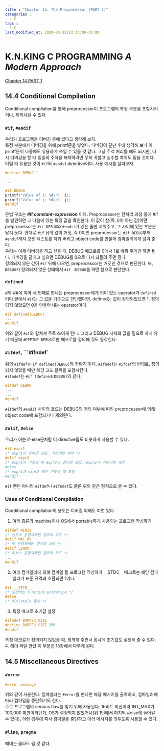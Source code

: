 ```yaml
---
title : "Chapter 14. The Preprocessor (PART 2)"
categories : 
  - C
tags :
  - C
last_modified_at: 2020-03-12T23:33:00-05:00
---
```

# K.N.KING C PROGRAMMING *A Modern Approach*
[Chapter 14 PART 1] <br />
## 14.4 Conditional Compilation

Conditional compilation을 통해 preprocessor이 프로그램의 특정 부분을 포함시키거나, 제외시킬 수 있다.<br />

### ```#if```, ```#endif```
우리가 프로그램을 디버깅 중에 있다고 생각해 보자. <br />
특정 부분에서 디버깅을 위해 printf문을 넣었다. 디버깅이 끝난 후에 생각해 보니 이 printf문이 나중에도 유용하게 쓰일 수 있을 것 같다.
그냥 주석 처리를 해도 되지만, 다시 디버깅을 할 때 일일히 주석을 해제하려면 무척 귀찮고 실수할 여지도 많을 것이다.<br />
이럴 때 유용한 것이 `#if`와 `#endif` directive이다. 사용 예시를 살펴보자.
```c
#define DEBUG 1

...

#if DEBUG
printf("Value of i: %d\n", i);
printf("Value of j: %d\n", j);
#endif
```
문법 구조는 **\#if _constant-expression_** 이다. Preprocessor는 전처리 과정 중에 #if를 발견하면 그 다음에 있는 특정 값을 확인한다. 이 값이 참(즉, 0이 아닌 값)이면
preprocessor는 `#if DEBUG`와 `#endif`가 있는 줄만 지워주고, 그 사이에 있는 부분은 남겨 둔다. 반대로 `#if` 뒤의 값이 거짓, 즉 0이면 preprocessor는 `#if DEBUG`부터
`#endif`까지 모든 텍스트를 지워 버리고 object code를 만들어 컴파일러에게 넘겨 준다.<br />
우리는 이제 디버깅을 하고 싶을 때, DEBUG 매크로를 0에서 1로 바꿔 주기만 하면 된다. 디버깅을 끝내고 싶으면 DEBUG를 0으로 다시 되돌려 주면 된다.<br />
정의되지 않은 값이 `#if` 뒤에 나오면, preprocessor는 거짓인 것으로 판단한다. 또, `DEBUG`가 정의되지 않은 상태에서 `#if !DEBUG`를 하면 참으로 판단한다.<br />

### ```defined```
\#와 \##에 이어 세 번째로 만나는 preprocessor에게 의미 있는 operator가 `defined`이다.앞에서 `#if`는 그 값을 기준으로 판단했다면, 
defined는 값이 정의되었으면 1, 정의되지 않았으면 0을 만들어 내는 operator이다.<br />
```c
#if defined(DEBUG)
...
#endif
```
위와 같이 `#if`와 합쳐져 주로 쓰이게 된다. 그리고 DEBUG 자체의 값을 필요로 하지 않기 때문에 `#DEFINE DEBUG`로만 매크로를 정의해 줘도 동작한다.<br />
### ```#ifdef```, ```#ifndef`
위의 `#ifdef`는 `if defined(DEBUG)`와 정확히 같다. `#ifndef`는 `#ifdef`의 반대로, 정의되지 않았을 때만 해당 코드 블럭을 포함시킨다.<br />
`#ifndef`는 `#if !defined(DEBUG)`와 같다.
```c
#ifdef DEBUG
...
...
#endif
```
`#ifdef`와 `#endif` 사이의 코드는 DEBUG의 정의 여부에 따라 preprocessor에 의해 object code에 포함되거나 제외된다.
### ```#elif```, ```#else```
우리가 아는 if-else문처럼 이 directive들도 비슷하게 사용할 수 있다.<br />
```c
#if expr1
/* expr1이 참이면 포함, 거짓이면 제외 */
#elif expr2
/* expr1이 거짓일 때 expr2가 참이면 포함, expr2가 거짓이면 제외
#else
/* expr1과 expr2 모두 거짓일 때 포함
#endif
```
`#if` 뿐만 아니라 `#ifdef`나 `#ifndef`도 물론 위와 같은 형식으로 쓸 수 있다.

### Uses of Conditional Compilation
Conditional compilation의 용도는 디버깅 외에도 여럿 있다.
1. 여러 종류의 machine이나 OS에서 portable하게 사용되는 프로그램 작성하기
```c
#ifdef WIN32
/* 윈도우 운영체제인 경우의 코드 */
#elif MAC_OS
/* 맥 운영체제인 경우의 코드 */
#elif LINUX
/* 리눅스 운영체제인 경우의 코드 */
...
#endif
```
2. 여러 컴파일러에 의해 컴파일 될 프로그램 작성하기
\_\_STDC__ 매크로는 해당 컴파일러가 표준 규격과 호환되면 1이다.
```c
#if __STCD__
/* 일반적인 function prototype */
#else
/* Old-style 함수 */
```
3. 특정 매크로 초기값 설정
```c
#ifndef BUFFER_SIZE
#define BUFFER_SIZE 256
#endif
```
특정 매크로가 정의되지 않았을 때, 정의해 주면서 동시에 초기값도 설정해 줄 수 있다.
4. 헤더 파일 관련
이 부분은 15장에서 다루게 된다.
## 14.5 Miscellaneous Directives


### ```#error```
```c
#error message
```
위와 같이 사용한다. 컴파일러는 `#error`를 만나면 해당 메시지를 출력하고, 컴파일러에 따라 컴파일을 중단하기도 한다.<br />
주로 프로그램의 serious flaw를 찾기 위해 사용된다. 16비트 머신이라 INT_MAX가 100,000 미만이라던가, OS가 설정되지 않았거나(위 1번에서 마지막 #else에 들어갈 수 있다), 이런 경우에
즉시 컴파일을 중단하고 에러 메시지를 띄우도록 사용할 수 있다.<br />

### ```#line```, ```pragma```
얘네는 몰라도 될 것 같다.













[Chapter 14 PART 1]: https://jutak97.github.io/c/C-14/
